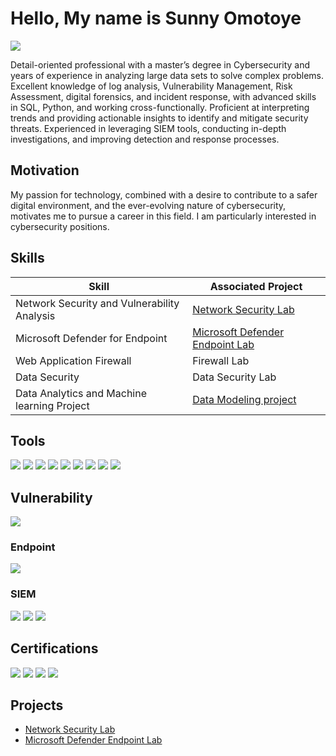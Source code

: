 # Hello, My name is Sunny Omotoye
<a href="https://www.linkedin.com/in/sunny-omotoye-01965818a/"><img src="https://img.shields.io/badge/-LinkedIn-0072b1?&style=for-the-badge&logo=linkedin&logoColor=white" /></a>

Detail-oriented professional with a master’s degree in Cybersecurity and years of experience in analyzing large data sets to solve complex problems. Excellent knowledge of log analysis, Vulnerability Management, Risk Assessment, digital forensics, and incident response, with advanced skills in SQL, Python, and working cross-functionally. Proficient at interpreting trends and providing actionable insights to identify and mitigate security threats. Experienced in leveraging SIEM tools, conducting in-depth investigations, and improving detection and response processes.

## Motivation

My passion for technology, combined with a desire to contribute to a safer digital environment, and the ever-evolving nature of cybersecurity, motivates me to pursue a career in this field. I am particularly interested in cybersecurity positions.

## Skills

| Skill                                         | Associated Project         |
|-----------------------------------------------|----------------------------|
| Network Security and Vulnerability Analysis   | <a href="https://github.com/SunnyJose/Network-Security-Test/tree/main">Network Security Lab</a>|
| Microsoft Defender for Endpoint|<a href="https://github.com/SunnyJose/Deployment-of-Microsoft-Defender-for-Endpoint-Lab/tree/main">Microsoft Defender Endpoint Lab</a>|
| Web Application Firewall         | Firewall Lab|
| Data Security     | Data Security Lab|
| Data Analytics and Machine learning Project  | <a href="https://github.com/SunnyJose/Health_Lifestyle_Data_Analysis">Data Modeling project</a>

## Tools
<div>
    <img src="https://img.shields.io/badge/-Wireshark-1679A7?&style=for-the-badge&logo=Wireshark&logoColor=white" />
    <img src="https://img.shields.io/badge/-NMAP-4682B4?style=for-the-badge&logo=nmap&logoColor=white" />
    <img src="https://img.shields.io/badge/-Kali%20Linux-268BEE?&style=for-the-badge&logo=kalilinux&logoColor=white" />
    <img src="https://img.shields.io/badge/-Metasploit-2A2A2A?style=for-the-badge&logo=metasploit&logoColor=white" />
    <img src="https://img.shields.io/badge/-Pandas-150458?style=for-the-badge&logo=pandas&logoColor=white" />
   <img src="https://img.shields.io/badge/-NumPy-013243?style=for-the-badge&logo=numpy&logoColor=white" />
   <img src="https://img.shields.io/badge/-Matplotlib-11557C?style=for-the-badge&logo=matplotlib&logoColor=white" />
   <img src="https://img.shields.io/badge/-Seaborn-16A085?style=for-the-badge&logo=python&logoColor=white" />
  <img src="https://img.shields.io/badge/-scikit--learn-F7931E?style=for-the-badge&logo=scikitlearn&logoColor=white" />
</div> 

##  Vulnerability
<div> 
   <img src="https://img.shields.io/badge/-Nessus-00C176?style=for-the-badge&logo=tenable&logoColor=white" />
</div>



### Endpoint
<div>
    <img src="https://img.shields.io/badge/-Microsoft_Defender_for_Endpoint-00A4EF?&style=for-the-badge&logo=Microsoft&logoColor=white" />
</div>

### SIEM
<div>
    <img src="https://img.shields.io/badge/-Microsoft_Sentinel-0078D4?&style=for-the-badge&logo=Microsoft&logoColor=white" />
    <img src="https://img.shields.io/badge/-Splunk-000000?&style=for-the-badge&logo=Splunk&logoColor=white" />
    <img src="https://img.shields.io/badge/-Microsoft%20365%20E5-0078D4?style=for-the-badge&logo=microsoft&logoColor=white" />
</div>

## Certifications
<div>
<img src="https://img.shields.io/badge/-CySA%2B-FF0000?&style=for-the-badge&logo=CompTIA&logoColor=white" />
<img src="https://img.shields.io/badge/-Security%2B-FF0000?&style=for-the-badge&logo=CompTIA&logoColor=white" />
<img src="https://img.shields.io/badge/-SC--200-0089D6?style=for-the-badge&logo=microsoft&logoColor=white" />
<img src="https://img.shields.io/badge/-Microsoft%20Azure%20AI-0089D6?style=for-the-badge&logo=microsoft-azure&logoColor=white" />
</div>

## Projects
- <a href="https://github.com/SunnyJose/Network-Security-Test/tree/main">Network Security Lab</a>
- <a href="https://github.com/SunnyJose/Deployment-of-Microsoft-Defender-for-Endpoint-Lab/tree/main">Microsoft Defender Endpoint Lab</a>

<!--
**SunnyJose/SunnyJose** is a ✨ _special_ ✨ repository because its `README.md` (this file) appears on your GitHub profile.

Here are some ideas to get you started:

- 🔭 I’m currently working on ...
- 🌱 I’m currently learning ...
- 👯 I’m looking to collaborate on ...
- 🤔 I’m looking for help with ...
- 💬 Ask me about ...
- 📫 How to reach me: ...
- 😄 Pronouns: ...
- ⚡ Fun fact: ...
-->
